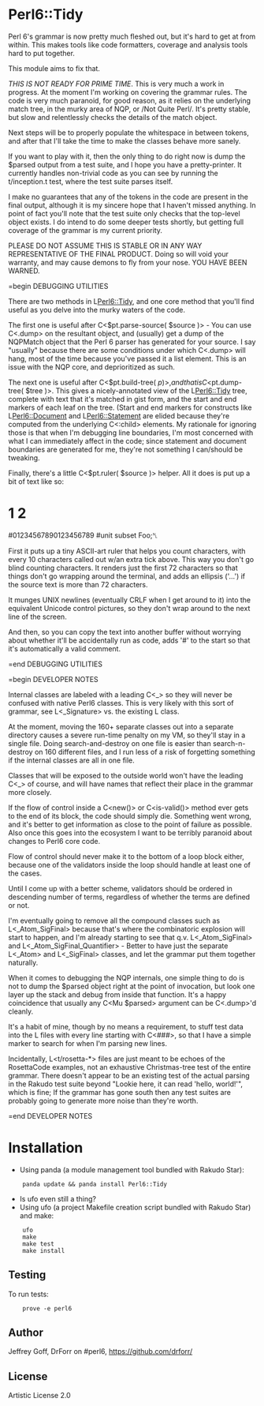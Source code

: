 Perl6::Tidy
=======

Perl 6's grammar is now pretty much fleshed out, but it's hard to get at from
within. This makes tools like code formatters, coverage and analysis tools
hard to put together.

This module aims to fix that.

*THIS IS NOT READY FOR PRIME TIME*. This is very much a work in progress. At
the moment I'm working on covering the grammar rules. The code is very much
paranoid, for good reason, as it relies on the underlying match tree, in the
murky area of NQP, or /Not Quite Perl/. It's pretty stable, but slow and
relentlessly checks the details of the match object.

Next steps will be to properly populate the whitespace in between tokens, and
after that I'll take the time to make the classes behave more sanely.

If you want to play with it, then the only thing to do right now is dump the
$parsed output from a test suite, and I hope you have a pretty-printer. It
currently handles non-trivial code as you can see by running the t/inception.t
test, where the test suite parses itself.

I make no guarantees that any of the tokens in the code are present in the
final output, although it is my sincere hope that I haven't missed anything. In
point of fact you'll note that the test suite only checks that the top-level
object exists. I do intend to do some deeper tests shortly, but getting full
coverage of the grammar is my current priority.

PLEASE DO NOT ASSUME THIS IS STABLE OR IN ANY WAY REPRESENTATIVE OF THE FINAL
PRODUCT. Doing so will void your warranty, and may cause demons to fly from
your nose. YOU HAVE BEEN WARNED.

=begin DEBUGGING UTILITIES

There are two methods in L<Perl6::Tidy>, and one core method that you'll find
useful as you delve into the murky waters of the code.

The first one is useful after C<$pt.parse-source( $source )> - You can use
C<.dump> on the resultant object, and (usually) get a dump of the NQPMatch
object that the Perl 6 parser has generated for your source. I say "usually"
because there are some conditions under which C<.dump> will hang, most of the
time because you've passed it a list element. This is an issue with the
NQP core, and deprioritized as such.

The next one is useful after C<$pt.build-tree( $p )>, and that is
C<$pt.dump-tree( $tree )>. This gives a nicely-annotated view of the
L<Perl6::Tidy> tree, complete with text that it's matched in gist form, and
the start and end markers of each leaf on the tree.
(Start and end markers for constructs like L<Perl6::Document> and
L<Perl6::Statement> are elided because they're computed from the underlying
C<:child> elements. My rationale for ignoring those is that when I'm
debugging line boundaries, I'm most concerned with what I can immediately
affect in the code; since statement and document boundaries are generated for
me, they're not something I can/should be tweaking.

Finally, there's a little C<$pt.ruler( $source )> helper. All it does is put
up a bit of text like so:

#          1         2
#01234567890123456789
#unit subset Foo;␤

First it puts up a tiny ASCII-art ruler that helps you count characters, with
every 10 characters called out w/an extra tick above. This way you don't go
blind counting characters. It renders just the first 72 characters so that
things don't go wrapping around the terminal, and adds an ellipsis ('...') if
the source text is more than 72 characters.

It munges UNIX newlines (eventually CRLF when I get around to it) into the
equivalent Unicode control pictures, so they don't wrap around to the next
line of the screen.

And then, so you can copy the text into another buffer without worrying about
whether it'll be accidentally run as code, adds '#' to the start so that it's
automatically a valid comment.

=end DEBUGGING UTILITIES

=begin DEVELOPER NOTES

Internal classes are labeled with a leading C<_> so they will never be confused with native Perl6 classes. This is very likely with this sort of grammar, see L<_Signature> vs. the existing L<Signature> class.

At the moment, moving the 160+ separate classes out into a separate directory causes a severe run-time penalty on my VM, so they'll stay in a single file. Doing search-and-destroy on one file is easier than search-n-destroy on 160 different files, and I run less of a risk of forgetting something if the internal classes are all in one file.

Classes that will be exposed to the outside world won't have the leading C<_> of course, and will have names that reflect their place in the grammar more closely.

If the flow of control inside a C<new()> or C<is-valid()> method ever gets to the end of its block, the code should simply die. Something went wrong, and it's better to get information as close to the point of failure as possible. Also once this goes into the ecosystem I want to be terribly paranoid about changes to Perl6 core code.

Flow of control should never make it to the bottom of a loop block either, because one of the validators inside the loop should handle at least one of the cases.

Until I come up with a better scheme, validators should be ordered in descending number of terms, regardless of whether the terms are defined or not.

I'm eventually going to remove all the compound classes such as L<_Atom_SigFinal> because that's where the combinatoric explosion will start to happen, and I'm already starting to see that q.v. L<_Atom_SigFinal> and L<_Atom_SigFinal_Quantifier> - Better to have just the separate L<_Atom> and L<_SigFinal> classes, and let the grammar put them together naturally.

When it comes to debugging the NQP internals, one simple thing to do is not to dump the $parsed object right at the point of invocation, but look one layer up the stack and debug from inside that function. It's a happy coincidence that usually any C<Mu $parsed> argument can be C<.dump>'d cleanly.

It's a habit of mine, though by no means a requirement, to stuff test data into the L<t/> files with every line starting with C<###>, so that I have a simple marker to search for when I'm parsing new lines.

Incidentally, L<t/rosetta-*> files are just meant to be echoes of the RosettaCode examples, not an exhaustive Christmas-tree test of the entire grammar. There doesn't appear to be an existing test of the actual parsing in the Rakudo test suite beyond "Lookie here, it can read 'hello, world!'", which is fine; If the grammar has gone south then any test suites are probably going to generate more noise than they're worth.

=end DEVELOPER NOTES


Installation
============

* Using panda (a module management tool bundled with Rakudo Star):

```
    panda update && panda install Perl6::Tidy
```

* Is ufo even still a thing?
* Using ufo (a project Makefile creation script bundled with Rakudo Star) and make:

```
    ufo                    
    make
    make test
    make install
```

## Testing

To run tests:

```
    prove -e perl6
```

## Author

Jeffrey Goff, DrForr on #perl6, https://github.com/drforr/

## License

Artistic License 2.0
